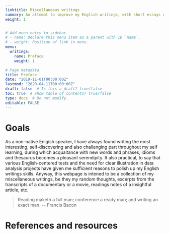 ```yaml
---
linktitle: Miscellaneous writings
summary: An attempt to improve my English writings, with short essays on various topics. 
weight: 1


# Add menu entry to sidebar.
# - name: Declare this menu item as a parent with ID `name`.
# - weight: Position of link in menu.
menu: 
  writings:
    name: Preface 
    weight: 1

# Page metadata.
title: Preface 
date: "2019-11-01T00:00:00Z"
lastmod: "2020-04-11T00:00:00Z"
draft: false  # Is this a draft? true/false
toc: true  # Show table of contents? true/false
type: docs  # Do not modify.
editable: FALSE
---
```



# Goals  

As a non-native Enlgish speaker, I have always found writing the most interesting, self-discovering and also challenging part throughout my self learning, during which acquaitance with new words and phrases, idioms and thesaurus becomes a pleasant serendipity. It also practical, to say that various English-centered tests and the need for clear illustration in data analysis projects have given me sufficient reasons to polish up my English writings skills. Anyway, this webpage is intened to be a collection of my miscellaneous writings, be they my random thoughts, excerpts from the transcripts of a documentary or a movie, readings notes of a insightful article, etc. 

> Reading maketh a full man; conference a ready man; and writing an exact man.
> -- Francis Bacon

# References and resources 

